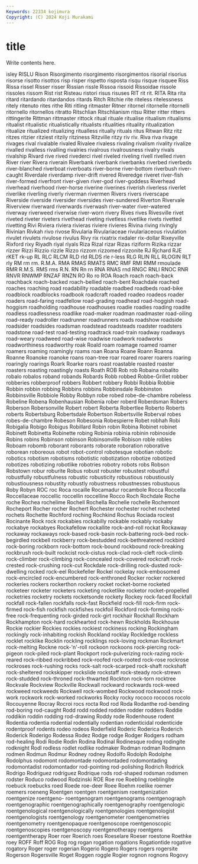 ```yaml
---
Keywords: 22334 kojimura
Copyright: (C) 2024 Koji Murakami
---
```


# title

Write contents here.



isley RISLU Rison
Risorgimento risorgimento risorgimentos risorial risorius risorse risotto risottos risp risper
rispetto risposta risqu risque risquee Riss Rissa rissel Risser risser
Rissian rissle Rissoa rissoid Rissoidae rissole rissoles rissom Rist rist
Risteau ristori risus risuses RIT rit rit. RITA Rita rita
ritard ritardando ritardandos ritards Ritch Ritchie rite riteless ritelessness ritely
ritenuto rites rithe Riti ritling ritmaster Ritner ritornel ritornelle ritornelli
ritornello ritornellos ritratto Ritschlian Ritschlianism ritsu Ritter ritter ritters rittingerite
Rittman rittmaster rittock ritual rituale ritualise ritualism ritualisms ritualist ritualistic
ritualistically ritualists ritualities rituality ritualization ritualize ritualized ritualizing ritualless ritually
rituals ritus Ritwan Ritz ritz ritzes ritzier ritziest ritzily ritziness
Ritzville ritzy riv riv. Riva riva rivage rivages rival rivalable
rivaled Rivalee rivaless rivaling rivalism rivality rivalize rivalled rivalless rivalling
rivalries rivalrous rivalrousness rivalry rivals rivalship Rivard rive rived rivederci
rivel riveled riveling rivell rivelled riven River river Rivera riverain
Riverbank riverbank riverbanks riverbed riverbeds river-blanched riverboat riverboats river-borne river-bottom
riverbush river-caught Riverdale riverdamp river-drift rivered Riveredge riveret river-fish river-formed
riverfront river-given river-god river-goddess Riverhead riverhead riverhood river-horse riverine riverines
riverish riverless riverlet riverlike riverling riverly riverman rivermen Rivers rivers
riverscape Riverside riverside riversider riversides river-sundered Riverton Rivervale Riverview riverward
riverwards riverwash river-water river-watered riverway riverweed riverwise river-worn rivery Rives
rives Rivesville rivet riveted riveter riveters rivethead riveting rivetless rivetlike
rivets rivetted rivetting Rivi Riviera riviera rivieras riviere rivieres Rivina
riving rivingly Rivinian Rivkah rivo rivose Rivularia Rivulariaceae rivulariaceous rivulation
rivulet rivulets rivulose rivulus Rivy rix rixatrix rixdaler rix-dollar Rixeyville
Rixford rixy Riyadh riyal riyals Riza Rizal rizar Rizas riziform
Rizika rizzar rizzer Rizzi Rizzio rizzle Rizzo rizzom rizzomed rizzonite
RJ Rjchard RJE rKET rk-up RL RLC RLCM RLD rld
RLDS rle r-less RLG RLIN RLL RLOGIN RLT rly RM
rm rm. R.M.A. RMA RMAS RMATS RMC RMF RMI RMM
rmoulade RMR R.M.S. RMS rms R.N. RN Rn rn RNA
RNAS rnd RNGC RNLI RNOC RNR RNVR RNWMP RNZAF RNZN
RO Ro ro ROA Roach roach roach-back roachback roach-backed roach-bellied
roach-bent Roachdale roached roaches roaching road roadability roadable roadbed roadbeds
road-bike roadblock roadblocks roadbook roadcraft roaded roadeo roadeos roader roaders
road-faring roadfellow road-grading roadhead road-hoggish road-hoggism roadholding roadhouse roadhouses roadie
roadies roading roadite roadless roadlessness roadlike road-maker roadman roadmaster road-oiling
road-ready roadroller roadrunner roadrunners roads roadshow roadside roadsider roadsides roadsman
roadstead roadsteads roadster roadsters roadstone road-test road-testing roadtrack road-train roadway
roadways road-weary roadweed road-wise roadwise roadwork roadworks roadworthiness roadworthy roak
Roald roam roamage roamed roamer roamers roaming roamingly roams roan
Roana Roane Roann Roanna Roanne Roanoke roanoke roans roan-tree roar
roared roarer roarers roaring roaringly roarings Roark Roarke roars roast
roastable roasted roaster roasters roasting roastingly roasts Roath ROB Rob
rob Robaina robalito robalo robalos roband robands Robards Robb robbed
Robbe-Grillet robber robberies robberproof robbers Robbert robbery Robbi Robbia Robbie
Robbin robbin robbing Robbins robbins Robbinsdale Robbinston Robbinsville Robbiole Robby
Robbyn robe robed robe-de-chambre robeless Robeline Robena Robenhausian Robenia rober
roberd Roberdsman Robers Roberson Robersonville Robert robert Roberta Robertlee Roberto
Roberts roberts Robertsburg Robertsdale Robertson Robertsville Roberval robes robes-de-chambre Robeson
Robesonia Robespierre Robet robhah Robi Robigalia Robigo Robigus Robillard Robin
robin Robina Robinet robinet Robinett Robinetta Robinette robing Robinia robinia
robinin robinoside Robins robins Robinson robinson Robinsonville Robison roble robles
Roboam robomb roborant roborants roborate roboration roborative roborean roboreous robot
robot-control robotesque robotian robotic robotics robotism robotisms robotistic robotization robotize
robotized robotizes robotizing robotlike robotries robotry robots robs Robson Robstown
robur roburite Robus robust robuster robustest robustful robustfully robustfulness robustic
robusticity robustious robustiously robustiousness robustity robustly robustness robustnesses robustuous Roby
Robyn ROC roc Roca rocaille Rocamadur rocambole Rocca Roccella Roccellaceae
roccellic roccellin roccelline Rocco Roch Rochdale Roche roche Rochea rochelime
Rochell Rochella Rochelle rochelle Rochemont Rocheport Rocher rocher Rochert Rochester
rochester rochet rocheted rochets Rochette Rochford roching Rochkind Rochus Rociada
rociest Rocinante Rock rock rockabies rockabilly rockable rockably rockaby rockabye
rockabyes Rockafellow rockallite rock-and-roll rockat Rockaway rockaway rockaways rock-based rock-basin
rock-battering rock-bed rock-begirdled rockbell rockberry rock-bestudded rock-bethreatened rockbird rock-boring rockborn
rock-bottom rock-bound rockbound rock-breaking rockbrush rock-built rockcist rock-cistus rock-clad rock-cleft
rock-climb rock-climber rock-climbing rock-concealed rock-covered rockcraft rock-crested rock-crushing rock-cut Rockdale
rock-drilling rock-dusted rock-dwelling rocked rock-eel Rockefeller Rockel rockelay rock-embosomed rock-encircled
rock-encumbered rock-enthroned Rocker rocker rockered rockeries rockers rockerthon rockery rocket
rocket-borne rocketed rocketeer rocketer rocketers rocketing rocketlike rocketor rocket-propelled rocketries
rocketry rockets rocketsonde rockety Rockey rock-faced Rockfall rockfall rock-fallen rockfalls
rock-fast Rockfield rock-fill rock-firm rock-firmed rock-fish rockfish rockfishes rockfoil Rockford
rock-forming rock-free rock-frequenting rock-girded rock-girt rockhair Rockhall Rockham Rockhampton rock-hard
rockhearted rock-hewn Rockholds Rockhouse Rockie rockier Rockies rockies rockiest rockiness
rocking Rockingham rockingly rock-inhabiting rockish Rockland rocklay Rockledge rockless rocklet
rocklike Rocklin rockling rocklings rock-loving rockman Rockmart rock-melting Rockne rock-'n'-roll
rockoon rockoons rock-piercing rock-pigeon rock-piled rock-plant Rockport rock-pulverizing rock-razing rock-reared
rock-ribbed rockribbed rock-roofed rock-rooted rock-rose rockrose rockroses rock-rushing rocks rock-salt
rock-scarped rock-shaft rockshaft rock-sheltered rockskipper rockslide rockstaff rock-steady rock-strewn rock-studded
rock-throned rock-thwarted Rockton rock-torn rocktree Rockvale Rockview Rockville Rockwall rockward
rockwards rock-weed rockweed rockweeds Rockwell rock-wombed Rockwood rockwood rock-work rockwork
rock-worked rockworks Rocky rocky rococo rococos rocolo Rocouyenne Rocray Rocroi
rocs rocta Rod rod Roda Rodanthe rod-bending rod-boring rod-caught Rodd
rodd rodded rodden rodder rodders Roddie roddikin roddin rodding rod-drawing
Roddy rode Rodenhouse rodent Rodentia rodentia rodential rodentially rodentian rodenticidal
rodenticide rodentproof rodents rodeo rodeos Roderfield Roderic Roderica Roderich Roderick
Roderigo Rodessa Rodez Rodge rodge Rodger Rodgers rodham rod-healing Rodi
Rodie Rodin Rodina Rodinal Rodinesque roding rodingite rodknight Rodl rodless
rodlet rodlike rodmaker Rodman rodman Rodmann rodmen Rodmun Rodmur Rodney
rodney Rodolfo Rodolph Rodolphe Rodolphus rodomont rodomontade rodomontaded rodomontading rodomontadist
rodomontador rod-pointing rod-polishing Rodrich Rodrick Rodrigo Rodriguez rodriguez Rodrique rods
rod-shaped rodsman rodsmen rodster Roduco rodwood Rodzinski ROE Roe roe
Roebling roeblingite roebuck roebucks roed Roede roe-deer Roee Roehm roelike
roemer roemers roeneng Roentgen roentgen roentgenism roentgenization roentgenize roentgeno- roentgenogram
roentgenograms roentgenograph roentgenographic roentgenographically roentgenography roentgenologic roentgenological roentgenologically roentgenologies roentgenologist
roentgenologists roentgenology roentgenometer roentgenometries roentgenometry roentgenopaque roentgenoscope roentgenoscopic roentgenoscopies roentgenoscopy
roentgenotherapy roentgens roentgentherapy Roer roer Roerich roes Roeselare Roeser roestone
Roethke roey ROFF Roff ROG Rog rog rogan rogation rogations
Rogationtide rogative rogatory Roger roger rogerian Rogerio Rogero Rogers rogers
rogersite Rogerson Rogersville Roget Roggen roggle Rogier rognon rognons Rogovy

